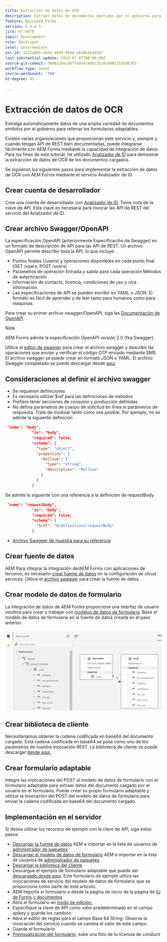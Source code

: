 ```yaml
---
title: Extracción de datos de OCR
description: Extraer datos de documentos emitidos por el gobierno para rellenar formularios.
feature: Barcoded Forms
version: 6.4,6.5
jira: KT-6679
topic: Development
role: Developer
level: Intermediate
exl-id: 1532a865-4664-40d9-964a-e64463b49587
last-substantial-update: 2019-07-07T00:00:00Z
source-git-commit: 30d6120ec99f7a95414dbc31c0cb002152bd6763
workflow-type: tm+mt
source-wordcount: '708'
ht-degree: 4%

---
```


# Extracción de datos de OCR

Extraiga automáticamente datos de una amplia variedad de documentos emitidos por el gobierno para rellenar los formularios adaptables.

Existen varias organizaciones que proporcionan este servicio y, siempre y cuando tengan API de REST bien documentadas, puede integrarse fácilmente con AEM Forms mediante la capacidad de integración de datos. Para los fines de este tutorial, he utilizado [Analizador de ID](https://www.idanalyzer.com/) para demostrar la extracción de datos de OCR de los documentos cargados.

Se siguieron los siguientes pasos para implementar la extracción de datos de OCR con AEM Forms mediante el servicio Analizador de ID.

## Crear cuenta de desarrollador

Cree una cuenta de desarrollador con [Analizador de ID](https://portal.idanalyzer.com/signin.html). Tome nota de la clave de API. Esta clave es necesaria para invocar las API de REST del servicio del Analizador de ID.

## Crear archivo Swagger/OpenAPI

La especificación OpenAPI (anteriormente Especificación de Swagger) es un formato de descripción de API para las API de REST. Un archivo OpenAPI permite describir toda la API, lo que incluye:

* Puntos finales (/users) y operaciones disponibles en cada punto final (GET /users, POST /users)
* Parámetros de operación Entrada y salida para cada operación Métodos de autenticación
* Información de contacto, licencia, condiciones de uso y otra información.
* Las especificaciones de API se pueden escribir en YAML o JSON. El formato es fácil de aprender y de leer tanto para humanos como para máquinas.

Para crear su primer archivo swagger/OpenAPI, siga las [Documentación de OpenAPI](https://swagger.io/docs/specification/2-0/basic-structure/)

>[!NOTE]
> AEM Forms admite la especificación OpenAPI versión 2.0 (fka Swagger).

Utilice el [editor de swagger](https://editor.swagger.io/) para crear el archivo swagger y describir las operaciones que envían y verifican el código OTP enviado mediante SMS. El archivo swagger se puede crear en formato JSON o YAML. El archivo Swagger completado se puede descargar desde [aquí](assets/drivers-license-swagger.zip)

## Consideraciones al definir el archivo swagger

* Se requieren definiciones
* Es necesario utilizar $ref para las definiciones de métodos
* Prefiere tener secciones de consumo y producción definidas
* No defina parámetros de cuerpo de solicitud en línea ni parámetros de respuesta. Trate de modular tanto como sea posible. Por ejemplo, no se admite la siguiente definición

```json
 "name": "body",
            "in": "body",
            "required": false,
            "schema": {
              "type": "object",
              "properties": {
                "Rollnum": {
                  "type": "string",
                  "description": "Rollnum"
                }
              }
            }
```

Se admite lo siguiente con una referencia a la definición de requestBody

```json
 "name": "requestBody",
            "in": "body",
            "required": false,
            "schema": {
              "$ref": "#/definitions/requestBody"
            }
```

* [Archivo Swagger de muestra para su referencia](assets/sample-swagger.json)

## Crear fuente de datos

AEM Para integrar la integración de/AEM Forms con aplicaciones de terceros, es necesario [crear fuente de datos](https://experienceleague.adobe.com/docs/experience-manager-learn/forms/ic-web-channel-tutorial/parttwo.html) en la configuración de cloud services. Utilice el [archivo swagger](assets/drivers-license-swagger.zip) para crear la fuente de datos.

## Crear modelo de datos de formulario

La integración de datos de AEM Forms proporciona una interfaz de usuario intuitiva para crear y trabajar con [modelos de datos de formulario](https://experienceleague.adobe.com/docs/experience-manager-65/forms/form-data-model/create-form-data-models.html?lang=es). Base el modelo de datos de formulario en la fuente de datos creada en el paso anterior.

![fdm](assets/test-dl-fdm.PNG)

## Crear biblioteca de cliente

Necesitaríamos obtener la cadena codificada en base64 del documento cargado. Esta cadena codificada en base64 se pasa como uno de los parámetros de nuestra invocación REST.
La biblioteca de cliente se puede descargar [desde aquí.](assets/drivers-license-client-lib.zip)

## Crear formulario adaptable

Integre las invocaciones del POST al modelo de datos de formulario con el formulario adaptable para extraer datos del documento cargado por el usuario en el formulario. Puede crear su propio formulario adaptable y utilizar la invocación del POST del modelo de datos de formulario para enviar la cadena codificada en base64 del documento cargado.

## Implementación en el servidor

Si desea utilizar los recursos de ejemplo con la clave de API, siga estos pasos:

* [Descargar la fuente de datos](assets/drivers-license-source.zip) AEM e importar en la lista de usuarios de [administrador de paquetes](http://localhost:4502/crx/packmgr/index.jsp)
* [Descargar el modelo de datos de formulario](assets/drivers-license-fdm.zip) AEM e importar en la lista de usuarios de [administrador de paquetes](http://localhost:4502/crx/packmgr/index.jsp)
* [Descargar la biblioteca del cliente](assets/drivers-license-client-lib.zip)
* Descargue el ejemplo de formulario adaptable que puede ser [descargado desde aquí](assets/adaptive-form-dl.zip). Este formulario de ejemplo utiliza las invocaciones de servicio del modelo de datos de formulario que se proporciona como parte de este artículo.
* AEM Importe el formulario a desde la página de inicio de la página de [IU de Forms y documentos](http://localhost:4502/aem/forms.html/content/dam/formsanddocuments)
* Abra el formulario en [modo de edición.](http://localhost:4502/editor.html/content/forms/af/driverslicenseandpassport.html)
* Especifique la clave de API como valor predeterminado en el campo apikey y guarde los cambios
* Abra el editor de reglas para el campo Base 64 String. Observe la invocación del servicio cuando se cambia el valor de este campo.
* Guarde el formulario
* [Previsualización del formulario](http://localhost:4502/content/dam/formsanddocuments/driverslicenseandpassport/jcr:content?wcmmode=disabled), sube una foto de tu licencia de conducir
